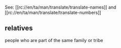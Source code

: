 See: [[rc://en/ta/man/translate/translate-names]] and [[rc://en/ta/man/translate/translate-numbers]]

## relatives ##

people who are part of the same family or tribe